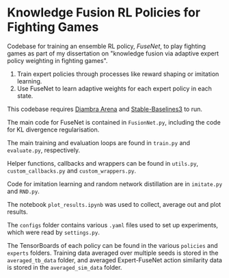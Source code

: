 # Knowledge Fusion RL Policies for Fighting Games

Codebase for training an ensemble RL policy, _FuseNet_, to play fighting games as part of my dissertation on "knowledge fusion via adaptive expert policy weighting in fighting games".
1. Train expert policies through processes like reward shaping or imitation learning.
2. Use FuseNet to learn adaptive weights for each expert policy in each state.
   
This codebase requires [Diambra Arena](https://docs.diambra.ai/) and [Stable-Baselines3](https://stable-baselines3.readthedocs.io/en/master/#) to run.

The main code for FuseNet is contained in ```FusionNet.py```, including the code for KL divergence regularisation.

The main training and evaluation loops are found in ```train.py``` and ```evaluate.py```, respectively.

Helper functions, callbacks and wrappers can be found in ```utils.py```, ```custom_callbacks.py``` and ```custom_wrappers.py```.

Code for imitation learning and random network distillation are in ```imitate.py``` and ```RND.py```.

The notebook ```plot_results.ipynb``` was used to collect, average out and plot results.

The ```configs``` folder contains various ```.yaml``` files used to set up experiments, which were read by ```settings.py```.

The TensorBoards of each policy can be found in the various ```policies``` and ```experts``` folders. Training data averaged over multiple seeds is stored in the ```averaged_tb_data``` folder, and averaged Expert-FuseNet action similarity data is stored in the ```averaged_sim_data``` folder.
